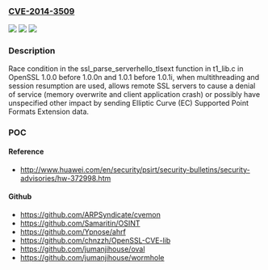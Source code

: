 ### [CVE-2014-3509](https://cve.mitre.org/cgi-bin/cvename.cgi?name=CVE-2014-3509)
![](https://img.shields.io/static/v1?label=Product&message=n%2Fa&color=blue)
![](https://img.shields.io/static/v1?label=Version&message=n%2Fa&color=blue)
![](https://img.shields.io/static/v1?label=Vulnerability&message=n%2Fa&color=brighgreen)

### Description

Race condition in the ssl_parse_serverhello_tlsext function in t1_lib.c in OpenSSL 1.0.0 before 1.0.0n and 1.0.1 before 1.0.1i, when multithreading and session resumption are used, allows remote SSL servers to cause a denial of service (memory overwrite and client application crash) or possibly have unspecified other impact by sending Elliptic Curve (EC) Supported Point Formats Extension data.

### POC

#### Reference
- http://www.huawei.com/en/security/psirt/security-bulletins/security-advisories/hw-372998.htm

#### Github
- https://github.com/ARPSyndicate/cvemon
- https://github.com/Samaritin/OSINT
- https://github.com/Ypnose/ahrf
- https://github.com/chnzzh/OpenSSL-CVE-lib
- https://github.com/jumanjihouse/oval
- https://github.com/jumanjihouse/wormhole

